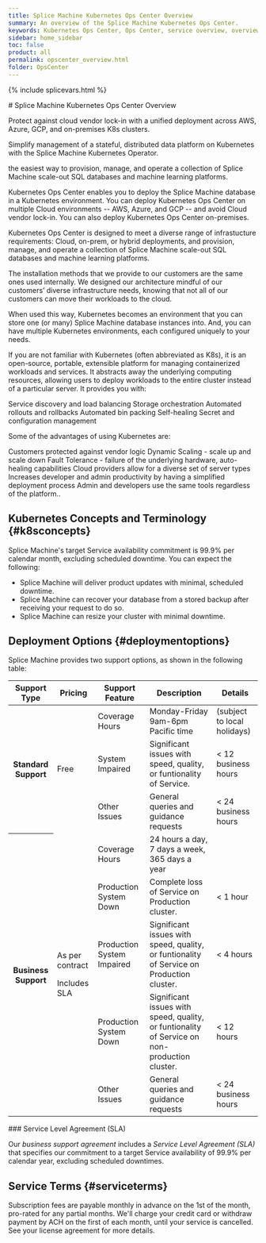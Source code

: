 ```yaml
---
title: Splice Machine Kubernetes Ops Center Overview
summary: An overview of the Splice Machine Kubernetes Ops Center.
keywords: Kubernetes Ops Center, Ops Center, service overview, overview of service, availability, support, service support, service terms, license
sidebar: home_sidebar
toc: false
product: all
permalink: opscenter_overview.html
folder: OpsCenter
---
```

{% include splicevars.html %} <section>
<div class="TopicContent" data-swiftype-index="true" markdown="1">
# Splice Machine Kubernetes Ops Center Overview

Protect against cloud vendor lock-in with a unified deployment across AWS, Azure, GCP, and on-premises K8s clusters.

Simplify management of a stateful, distributed data platform on Kubernetes with the Splice Machine Kubernetes Operator.

the easiest way to provision, manage, and operate a collection of Splice Machine scale-out SQL databases and machine learning platforms.

Kubernetes Ops Center enables you to deploy the Splice Machine database in a Kubernetes environment. You can deploy Kubernetes Ops Center on multiple Cloud environments -- AWS, Azure, and GCP -- and avoid Cloud vendor lock-in. You can also deploy Kubernetes Ops Center on-premises.

Kubernetes Ops Center is designed to meet a diverse range of infrastucture requirements: Cloud, on-prem, or hybrid deployments, and provision, manage, and operate a collection of Splice Machine scale-out SQL databases and machine learning platforms.

 The installation methods that we provide to our customers are the same ones used internally.  We designed our architecture mindful of our customers’ diverse infrastructure needs, knowing that not all of our customers can move their workloads to the cloud.  

When used this way, Kubernetes becomes an environment that you can store one (or many) Splice Machine database instances into.  And, you can have multiple Kubernetes environments, each configured uniquely to your needs.  

If you are not familiar with Kubernetes (often abbreviated as K8s), it is an open-source, portable, extensible platform for managing containerized workloads and services.   It abstracts away the underlying computing resources, allowing users to deploy workloads to the entire cluster instead of a particular server.  It provides you with:

Service discovery and load balancing
Storage orchestration
Automated rollouts and rollbacks
Automated bin packing
Self-healing
Secret and configuration management

Some of the advantages of using Kubernetes are:

Customers protected against vendor logic
Dynamic Scaling - scale up and scale down
Fault Tolerance - failure of the underlying hardware, auto-healing capabilities
Cloud providers allow for a diverse set of server types
Increases developer and admin productivity by having a simplified deployment process
Admin and developers use the same tools regardless of the platform..


## Kubernetes Concepts and Terminology   {#k8sconcepts}

Splice Machine's target Service availability commitment is 99.9% per
calendar month, excluding scheduled downtime. You can expect the
following:

* Splice Machine will deliver product updates with minimal, scheduled
  downtime.
* Splice Machine can recover your database from a stored backup after
  receiving your request to do so.
* Splice Machine can resize your cluster with minimal downtime.

## Deployment Options   {#deploymentoptions}

Splice Machine provides two support options, as shown in the following
table:

<table>
                <col />
                <col />
                <col />
                <col />
                <col />
                <thead>
                    <tr>
                        <th>Support Type</th>
                        <th>Pricing</th>
                        <th>Support Feature</th>
                        <th>Description</th>
                        <th>Details</th>
                    </tr>
                </thead>
                <tbody>
                    <tr>
                        <th rowspan="3">Standard Support</th>
                        <td rowspan="3">Free</td>
                        <td>Coverage Hours</td>
                        <td>Monday-Friday<br />9am-6pm Pacific time</td>
                        <td>(subject to local holidays)</td>
                    </tr>
                    <tr>
                        <td>System Impaired</td>
                        <td>Significant issues with speed, quality, or funtionality of Service.</td>
                        <td>&lt; 12 business hours</td>
                    </tr>
                    <tr>
                        <td>Other Issues</td>
                        <td>General queries and guidance requests</td>
                        <td>&lt; 24 business hours</td>
                    </tr>
                    <tr>
                        <th rowspan="5">Business Support</th>
                        <td rowspan="5"><p>As per contract</p><p>Includes SLA</p></td>
                        <td>Coverage Hours</td>
                        <td>24 hours a day, 7 days a week, 365 days a year</td>
                        <td> </td>
                    </tr>
                    <tr>
                        <td>Production System Down</td>
                        <td>Complete loss of Service on Production cluster.</td>
                        <td>&lt; 1 hour</td>
                    </tr>
                    <tr>
                        <td>Production System Impaired</td>
                        <td>Significant issues with speed, quality, or funtionality of Service on Production cluster.</td>
                        <td>&lt; 4 hours</td>
                    </tr>
                    <tr>
                        <td>Production System Down</td>
                        <td>Significant issues with speed, quality, or funtionality of Service on non-production cluster.</td>
                        <td>&lt; 12 hours</td>
                    </tr>
                    <tr>
                        <td>Other Issues</td>
                        <td>General queries and guidance requests</td>
                        <td>&lt; 24 business hours</td>
                    </tr>
                </tbody>
            </table>
### Service Level Agreement (SLA)

Our *business support agreement* includes a *Service Level Agreement
(SLA)* that specifies our commitment to a target Service availability of
99.9% per calendar year, excluding scheduled downtimes.

## Service Terms   {#serviceterms}

Subscription fees are payable monthly in advance on the 1st of the
month, pro-rated for any partial months. We'll charge your credit card
or withdraw payment by ACH on the first of each month, until your
service is cancelled. See your license agreement for more details.

</div>
</section>

